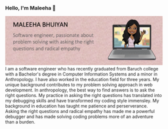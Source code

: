 <link href="style.css" rel="stylesheet"></link>


### Hello, I'm Maleeha 👋

<div class="header-pic" markdown="1">
    <img src="header.png">
</div>

<div class="about-ma" markdown="1">
    I am a software engineer who has recently graduated from Baruch college with a Bachelor's degree in Computer Information Systems and a minor in Anthropology. I have also worked in the education field for three years. My unique background contributes to my problem solving approach in web development. In anthropology, the best way to find answers is to ask the right questions. My practice in asking the right questions has translated into my debugging skills and have transformed my coding style immensley. My background in education has taught me patience and perserverance. Asking the right questions and radical empathy has made me a powerful debugger and has made solving coding problems more of an adventure than a burden. 
</div>






<!--
**MaleehaBhuiyan/MaleehaBhuiyan** is a ✨ _special_ ✨ repository because its `README.md` (this file) appears on your GitHub profile.

Here are some ideas to get you started:

- 🔭 I’m currently working on ...
- 🌱 I’m currently learning ...
- 👯 I’m looking to collaborate on ...
- 🤔 I’m looking for help with ...
- 💬 Ask me about ...
- 📫 How to reach me: ...
- 😄 Pronouns: ...
- ⚡ Fun fact: ...
-->
